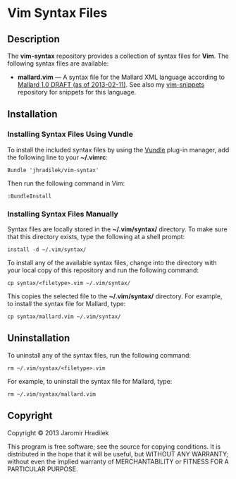 # Vim Syntax Files

## Description

The **vim-syntax** repository provides a collection of syntax files for **Vim**. The following syntax files are available:

* **mallard.vim** — A syntax file for the Mallard XML language according to [Mallard 1.0 DRAFT (as of 2013-02-11)](http://projectmallard.org/1.0/index.html). See also my [vim-snippets](https://github.com/jhradilek/vim-snippets) repository for snippets for this language.

## Installation

### Installing Syntax Files Using Vundle

To install the included syntax files by using the [Vundle](https://github.com/gmarik/vundle) plug-in manager, add the following line to your **~/.vimrc**:

    Bundle 'jhradilek/vim-syntax'

Then run the following command in Vim:

    :BundleInstall

### Installing Syntax Files Manually

Syntax files are locally stored in the **~/.vim/syntax/** directory. To make sure that this directory exists, type the following at a shell prompt:

    install -d ~/.vim/syntax/

To install any of the available syntax files, change into the directory with your local copy of this repository and run the following command:

    cp syntax/<filetype>.vim ~/.vim/syntax/

This copies the selected file to the **~/.vim/syntax/** directory. For example, to install the syntax file for Mallard, type:

    cp syntax/mallard.vim ~/.vim/syntax/



## Uninstallation

To uninstall any of the syntax files, run the following command:

    rm ~/.vim/syntax/<filetype>.vim

For example, to uninstall the syntax file for Mallard, type:

    rm ~/.vim/syntax/mallard.vim

## Copyright

Copyright © 2013 Jaromir Hradilek

This program is free software; see the source for copying conditions. It is distributed in the hope that it will be useful, but WITHOUT ANY WARRANTY; without even the implied warranty of MERCHANTABILITY or FITNESS FOR A PARTICULAR PURPOSE.
